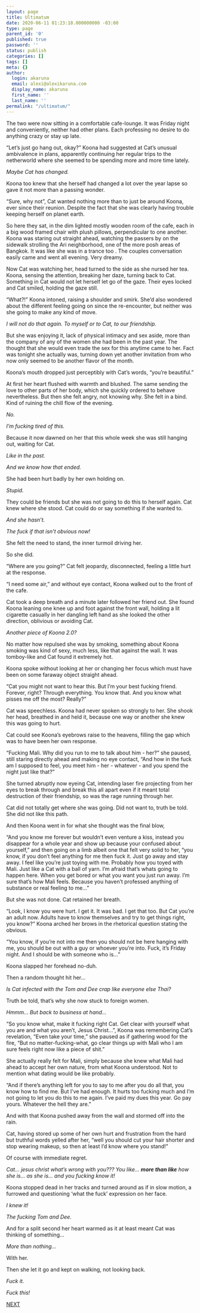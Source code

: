 ```yaml
---
layout: page
title: Ultimatum
date: 2020-06-11 01:23:18.000000000 -03:00
type: page
parent_id: '0'
published: true
password: ''
status: publish
categories: []
tags: []
meta: {}
author:
  login: akaruna
  email: alexi@alexikaruna.com
  display_name: akaruna
  first_name: ''
  last_name: ''
permalink: "/ultimatum/"
---
```

<!-- wp:paragraph -->

The two were now sitting in a comfortable cafe-lounge. It was Friday night and conveniently, neither had other plans. Each professing no desire to do anything crazy or stay up late.&nbsp;

<!-- /wp:paragraph -->

<!-- wp:paragraph -->

“Let’s just go hang out, okay?” Koona had suggested at Cat’s unusual ambivalence in plans, apparently continuing her regular trips to the netherworld where she seemed to be spending more and more time lately.&nbsp;

<!-- /wp:paragraph -->

<!-- wp:paragraph -->

_Maybe Cat has changed.&nbsp;_

<!-- /wp:paragraph -->

<!-- wp:paragraph -->

Koona too knew that she herself had changed a lot over the year lapse so gave it not more than a passing wonder.

<!-- /wp:paragraph -->

<!-- wp:paragraph -->

“Sure, why not”, Cat wanted nothing more than to just be around Koona, ever since their reunion. Despite the fact that she was clearly having trouble keeping herself on planet earth.

<!-- /wp:paragraph -->

<!-- wp:paragraph -->

So here they sat, in the dim lighted mostly wooden room of the cafe, each in a big wood framed chair with plush pillows, perpendicular to one another. Koona was staring out straight ahead, watching the passers by on the sidewalk strolling the Ari neighborhood, one of the more posh areas of Bangkok. It was like she was in a trance too . The couples conversation easily came and went all evening. Very dreamy.

<!-- /wp:paragraph -->

<!-- wp:paragraph -->

Now Cat was watching her, head turned to the side as she nursed her tea. Koona, sensing the attention, breaking her daze, turning back to Cat. Something in Cat would not let herself let go of the gaze. Their eyes locked and Cat smiled, holding the gaze still.

<!-- /wp:paragraph -->

<!-- wp:paragraph -->

“What?!” Koona intoned, raising a shoulder and smirk. She’d also wondered about the different feeling going on since the re-encounter, but neither was she going to make any kind of move.&nbsp;

<!-- /wp:paragraph -->

<!-- wp:paragraph -->

_I will not do that again. To myself or to Cat, to our friendship.&nbsp;_

<!-- /wp:paragraph -->

<!-- wp:paragraph -->

But she was enjoying it, lack of physical intimacy and sex aside, more than the company of any of the women she had been in the past year. The thought that she would even trade the sex for this anytime came to her. Fact was tonight she actually was, turning down yet another invitation from who now only seemed to be another flavor of the month.&nbsp;

<!-- /wp:paragraph -->

<!-- wp:paragraph -->

Koona’s mouth dropped just perceptibly with Cat’s words, “you’re beautiful.”

<!-- /wp:paragraph -->

<!-- wp:paragraph -->

At first her heart flushed with warmth and blushed. The same sending the love to other parts of her body, which she quickly ordered to behave nevertheless. But then she felt angry, not knowing why. She felt in a bind. Kind of ruining the chill flow of the evening.&nbsp;

<!-- /wp:paragraph -->

<!-- wp:paragraph -->

_No.&nbsp;_

<!-- /wp:paragraph -->

<!-- wp:paragraph -->

_I’m fucking tired of this._

<!-- /wp:paragraph -->

<!-- wp:paragraph -->

Because it now dawned on her that this whole week she was still hanging out, waiting for Cat.&nbsp;

<!-- /wp:paragraph -->

<!-- wp:paragraph -->

_Like in the past.&nbsp;_

<!-- /wp:paragraph -->

<!-- wp:paragraph -->

_And we know how that ended._

<!-- /wp:paragraph -->

<!-- wp:paragraph -->

She had been hurt badly by her own holding on.

<!-- /wp:paragraph -->

<!-- wp:paragraph -->

_Stupid._

<!-- /wp:paragraph -->

<!-- wp:paragraph -->

They could be friends but she was not going to do this to herself again. Cat knew where she stood. Cat could do or say something if she wanted to.&nbsp;

<!-- /wp:paragraph -->

<!-- wp:paragraph -->

_And she hasn’t._ &nbsp;

<!-- /wp:paragraph -->

<!-- wp:paragraph -->

_The fuck if that isn’t obvious now!_

<!-- /wp:paragraph -->

<!-- wp:paragraph -->

She felt the need to stand, the inner turmoil driving her.&nbsp;

<!-- /wp:paragraph -->

<!-- wp:paragraph -->

So she did.

<!-- /wp:paragraph -->

<!-- wp:paragraph -->

“Where are you going?” Cat felt jeopardy, disconnected, feeling a little hurt at the response.

<!-- /wp:paragraph -->

<!-- wp:paragraph -->

“I need some air,” and without eye contact, Koona walked out to the front of the cafe.

<!-- /wp:paragraph -->

<!-- wp:paragraph -->

Cat took a deep breath and a minute later followed her friend out. She found Koona leaning one knee up and foot against the front wall, holding a lit cigarette casually in her dangling left hand as she looked the other direction, oblivious or avoiding Cat.&nbsp;

<!-- /wp:paragraph -->

<!-- wp:paragraph -->

_Another piece of Koona 2.0?&nbsp;_

<!-- /wp:paragraph -->

<!-- wp:paragraph -->

No matter how repulsed she was by smoking, something about Koona smoking was kind of sexy, much less, like that against the wall. It was tomboy-like and Cat found it extremely hot.

<!-- /wp:paragraph -->

<!-- wp:paragraph -->

Koona spoke without looking at her or changing her focus which must have been on some faraway object straight ahead.&nbsp;

<!-- /wp:paragraph -->

<!-- wp:paragraph -->

“Cat you might not want to hear this. But I’m your best fucking friend. Forever, right? Through everything. You know that. And you know what pisses me off the most? Really?”

<!-- /wp:paragraph -->

<!-- wp:paragraph -->

Cat was speechless. Koona had never spoken so strongly to her. She shook her head, breathed in and held it, because one way or another she knew this was going to hurt.

<!-- /wp:paragraph -->

<!-- wp:paragraph -->

Cat could see Koona’s eyebrows raise to the heavens, filling the gap which was to have been her own response.

<!-- /wp:paragraph -->

<!-- wp:paragraph -->

“Fucking Mali. Why did you run to me to talk about him - her?” she paused, still staring directly ahead and making no eye contact, “And how in the fuck am I supposed to feel, you meet him - her - whatever - and you spend the night just like that?”&nbsp;

<!-- /wp:paragraph -->

<!-- wp:paragraph -->

She turned abruptly now eyeing Cat, intending laser fire projecting from her eyes to break through and break this all apart even if it meant total destruction of their friendship, so was the rage running through her.

<!-- /wp:paragraph -->

<!-- wp:paragraph -->

Cat did not totally get where she was going. Did not want to, truth be told. She did not like this path.

<!-- /wp:paragraph -->

<!-- wp:paragraph -->

And then Koona went in for what she thought was the final blow,&nbsp;

<!-- /wp:paragraph -->

<!-- wp:paragraph -->

“And you know me forever but wouldn’t even venture a kiss, instead you disappear for a whole year and show up because your confused about yourself,” and then going on a limb albeit one that felt very solid to her, “you know, if you don’t feel anything for me then fuck it. Just go away and stay away. I feel like you’re just toying with me. Probably how you toyed with Mali. Just like a Cat with a ball of yarn. I’m afraid that’s whats going to happen here. When you get bored or what you want you just run away. I’m sure that’s how Mali feels. Because you haven’t professed anything of substance or real feeling to me…”

<!-- /wp:paragraph -->

<!-- wp:paragraph -->

But she was not done. Cat retained her breath.

<!-- /wp:paragraph -->

<!-- wp:paragraph -->

“Look, I know you were hurt. I get it. It was bad. I get that too. But Cat you’re an adult now. Adults have to know themselves and try to get things right, you know?” Koona arched her brows in the rhetorical question stating the obvious.&nbsp;

<!-- /wp:paragraph -->

<!-- wp:paragraph -->

“You know, if you’re not into me then you should not be here hanging with me, you should be out with a guy or whoever you’re into. Fuck, it’s Friday night. And I should be with someone who is…”

<!-- /wp:paragraph -->

<!-- wp:paragraph -->

Koona slapped her forehead no-duh.

<!-- /wp:paragraph -->

<!-- wp:paragraph -->

Then a random thought hit her…&nbsp;

<!-- /wp:paragraph -->

<!-- wp:paragraph -->

_Is Cat infected with the Tom and Dee crap like everyone else Thai?_&nbsp;

<!-- /wp:paragraph -->

<!-- wp:paragraph -->

Truth be told, that’s why she now stuck to foreign women.&nbsp;

<!-- /wp:paragraph -->

<!-- wp:paragraph -->

_Hmmm… But back to business at hand…_

<!-- /wp:paragraph -->

<!-- wp:paragraph -->

“So you know what, make it fucking right Cat. Get clear with yourself what you are and what you aren’t, Jesus Christ…”, Koona was remembering Cat’s revelation, “Even take your time,” she paused as if gathering wood for the fire, “But no matter-fucking-what, go clear things up with Mali who I am sure feels right now like a piece of shit.”&nbsp;

<!-- /wp:paragraph -->

<!-- wp:paragraph -->

She actually really felt for Mali, simply because she knew what Mali had ahead to accept her own nature, from what Koona understood. Not to mention what dating would be like probably.

<!-- /wp:paragraph -->

<!-- wp:paragraph -->

“And if there’s anything left for you to say to me after you do all that, you know how to find me. But I’ve had enough. It hurts too fucking much and I’m not going to let you do this to me again. I’ve paid my dues this year. Go pay yours. Whatever the hell they are.”

<!-- /wp:paragraph -->

<!-- wp:paragraph -->

And with that Koona pushed away from the wall and stormed off into the rain.

<!-- /wp:paragraph -->

<!-- wp:paragraph -->

Cat, having stored up some of her own hurt and frustration from the hard but truthful words yelled after her, “well you should cut your hair shorter and stop wearing makeup, so then at least I’d know where you stand!”&nbsp;

<!-- /wp:paragraph -->

<!-- wp:paragraph -->

Of course with immediate regret.

<!-- /wp:paragraph -->

<!-- wp:paragraph -->

_Cat… jesus christ what’s wrong with you??? You like…_ **_more than like_** _how she is… as she is... and you fucking know it!_

<!-- /wp:paragraph -->

<!-- wp:paragraph -->

Koona stopped dead in her tracks and turned around as if in slow motion, a furrowed and questioning ‘what the fuck’ expression on her face.&nbsp;

<!-- /wp:paragraph -->

<!-- wp:paragraph -->

_I knew it!_

<!-- /wp:paragraph -->

<!-- wp:paragraph -->

_The fucking Tom and Dee. &nbsp;_

<!-- /wp:paragraph -->

<!-- wp:paragraph -->

And for a split second her heart warmed as it at least meant Cat was thinking of something…

<!-- /wp:paragraph -->

<!-- wp:paragraph -->

_More than nothing…_

<!-- /wp:paragraph -->

<!-- wp:paragraph -->

With her.

<!-- /wp:paragraph -->

<!-- wp:paragraph -->

Then she let it go and kept on walking, not looking back.&nbsp;

<!-- /wp:paragraph -->

<!-- wp:paragraph -->

_Fuck it.&nbsp;_

<!-- /wp:paragraph -->

<!-- wp:paragraph -->

_Fuck this!_

<!-- /wp:paragraph -->

<!-- wp:paragraph -->

[NEXT](https://ffs.alexikaruna.com/the-motley-crew-and-thailand/)

<!-- /wp:paragraph -->

